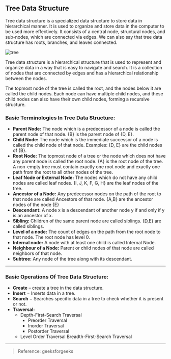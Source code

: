 ## Tree Data Structure

Tree data structure is a specialized data structure to store data in hierarchical manner. It is used to organize and store data in the computer to be used more effectively. It consists of a central node, structural nodes, and sub-nodes, which are connected via edges. We can also say that tree data structure has roots, branches, and leaves connected.

![tree](https://media.geeksforgeeks.org/wp-content/uploads/20240424125622/Introduction-to-tree-.webp)

Tree data structure is a hierarchical structure that is used to represent and organize data in a way that is easy to navigate and search. It is a collection of nodes that are connected by edges and has a hierarchical relationship between the nodes.

The topmost node of the tree is called the root, and the nodes below it are called the child nodes. Each node can have multiple child nodes, and these child nodes can also have their own child nodes, forming a recursive structure.

### Basic Terminologies In Tree Data Structure:
- **Parent Node:** The node which is a predecessor of a node is called the parent node of that node. {B} is the parent node of {D, E}.
- **Child Node:** The node which is the immediate successor of a node is called the child node of that node. Examples: {D, E} are the child nodes of {B}.
- **Root Node:** The topmost node of a tree or the node which does not have any parent node is called the root node. {A} is the root node of the tree. A non-empty tree must contain exactly one root node and exactly one path from the root to all other nodes of the tree.
- **Leaf Node or External Node:** The nodes which do not have any child nodes are called leaf nodes. {I, J, K, F, G, H} are the leaf nodes of the tree.
- **Ancestor of a Node:** Any predecessor nodes on the path of the root to that node are called Ancestors of that node. {A,B} are the ancestor nodes of the node {E}
- **Descendant:** A node x is a descendant of another node y if and only if y is an ancestor of x.
- **Sibling:** Children of the same parent node are called siblings. {D,E} are called siblings.
- **Level of a node:** The count of edges on the path from the root node to that node. The root node has level 0.
- **Internal node:** A node with at least one child is called Internal Node.
- **Neighbour of a Node:** Parent or child nodes of that node are called neighbors of that node.
- **Subtree:** Any node of the tree along with its descendant.

***

### Basic Operations Of Tree Data Structure:
- **Create** – create a tree in the data structure.
- **Insert** − Inserts data in a tree.
- **Search** − Searches specific data in a tree to check whether it is present or not.
- **Traversal:**
    - Depth-First-Search Traversal
        - Preorder Traversal
        - Inorder Traversal
        - Postorder Traversal
    - Level Order Traversal Breadth-First-Search Traversal





***


> Reference: geeksforgeeks